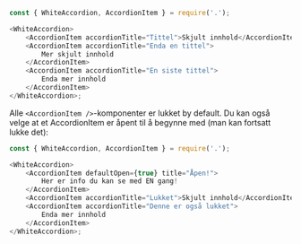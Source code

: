 ```js
const { WhiteAccordion, AccordionItem } = require('.');

<WhiteAccordion>
    <AccordionItem accordionTitle="Tittel">Skjult innhold</AccordionItem>
    <AccordionItem accordionTitle="Enda en tittel">
        Mer skjult innhold
    </AccordionItem>
    <AccordionItem accordionTitle="En siste tittel">
        Enda mer innhold
    </AccordionItem>
</WhiteAccordion>;
```

Alle `<AccordionItem />`-komponenter er lukket by default. Du kan også velge at et AccordionItem er åpent til å begynne med (man kan fortsatt lukke det):

```js
const { WhiteAccordion, AccordionItem } = require('.');

<WhiteAccordion>
    <AccordionItem defaultOpen={true} title="Åpen!">
        Her er info du kan se med EN gang!
    </AccordionItem>
    <AccordionItem accordionTitle="Lukket">Skjult innhold</AccordionItem>
    <AccordionItem accordionTitle="Denne er også lukket">
        Enda mer innhold
    </AccordionItem>
</WhiteAccordion>;
```
